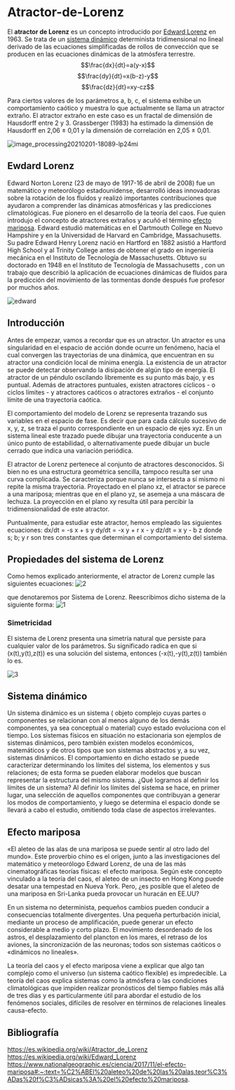 # Atractor-de-Lorenz

El **atractor de Lorenz** es un concepto introducido por [Edward Lorenz](#edward-lorenz) en 1963. Se trata de un [sistema dinámico](#sistema-dinámico) determinista tridimensional no lineal derivado de las ecuaciones simplificadas de rollos de convección que se producen en las ecuaciones dinámicas de la atmósfera terrestre.
$$\frac{dx}{dt}=a(y-x)$$
$$\frac{dy}{dt}=x(b-z)-y$$
$$\frac{dz}{dt}=xy-cz$$

Para ciertos valores de los parámetros a, b, c, el sistema exhibe un comportamiento caótico y muestra lo que actualmente se llama un atractor extraño. El atractor extraño en este caso es un fractal de dimensión de Hausdorff entre 2 y 3. Grassberger (1983) ha estimado la dimensión de Hausdorff en 2,06 ± 0,01 y la dimensión de correlación en 2,05 ± 0,01.

![image_processing20210201-18089-lp24mi](https://user-images.githubusercontent.com/91721888/204562420-6c3fc705-4bf1-4479-b4bc-4e963e7b78a3.gif)



## Ewdard Lorenz

Edward Norton Lorenz (23 de mayo de 1917-16 de abril de 2008) fue un matemático y meteorólogo estadounidense, desarrolló ideas innovadoras sobre la rotación de los fluidos y realizó importantes contribuciones que ayudaron a comprender las dinámicas atmosféricas y las predicciones climatológicas. Fue pionero en el desarrollo de la teoría del caos. Fue quien introdujo el concepto de atractores extraños y acuñó el término [efecto mariposa](#Efecto-mariposa).
Edward estudió matemáticas en el Dartmouth College en Nuevo Hampshire y en la Universidad de Harvard en Cambridge, Massachusetts.
Su padre Edward Henry Lorenz nació en Hartford en 1882 asistió a Hartford High School y al Trinity College antes de obtener el grado en ingeniería mecánica en el Instituto de Tecnología de Massachusetts.
Obtuvo su doctorado en 1948 en el Instituto de Tecnología de Massachusetts , con un trabajo que describió la aplicación de ecuaciones dinámicas de fluidos para la predicción del movimiento de las tormentas donde después fue profesor por muchos años.

![edward](https://user-images.githubusercontent.com/91721507/204312784-95a302d2-0e7e-4284-b9e3-2f8b92e6cc3b.JPEG)

## Introducción

Antes de empezar, vamos a recordar que es un atractor.
 Un atractor es una singularidad en el espacio de acción donde ocurre un fenómeno, hacia el cual convergen las trayectorias de una dinámica, que encuentran en su atractor una condición local de mínima energía. La existencia de un atractor se puede detectar observando la disipación de algún tipo de energía. El atractor de un péndulo oscilando libremente es su punto más bajo, y es puntual. Además de atractores puntuales, existen atractores cíclicos - o ciclos límites - y atractores caóticos o atractores extraños - el conjunto límite de una trayectoria caótica.

El comportamiento del modelo de Lorenz se representa trazando sus variables en el espacio de fase. Es decir que para cada cálculo sucesivo de x, y, z, se traza el punto correspondiente en un espacio de ejes xyz. En un sistema lineal este trazado puede dibujar una trayectoria conducente a un único punto de estabilidad, o alternativamente puede dibujar un bucle cerrado que indica una variación periódica.

El atractor de Lorenz pertenece al conjunto de atractores desconocidos. Si bien no es una estructura geométrica sencilla, tampoco resulta ser una curva complicada. Se caracteriza porque nunca se intersecta a sí mismo ni repite la misma trayectoria. Proyectado en el plano xz, el atractor se parece a una mariposa; mientras que en el plano yz, se asemeja a una máscara de lechuza. La proyección en el plano xy resulta útil para percibir la tridimensionalidad de este atractor. 

Puntualmente, para estudiar este atractor, hemos empleado las siguientes ecuaciones:
dx/dt = -s x + s y
dy/dt = -x y + r x - y
dz/dt = x y - b z
donde s; b; y r son tres constantes que determinan el comportamiento del sistema.

## Propiedades del sistema de Lorenz
Como hemos explicado anteriormente, el atractor de Lorenz cumple las siguientes ecuaciones:
![2](https://user-images.githubusercontent.com/91721507/204572075-0c17c587-5393-4329-b15b-c5abfebe287e.PNG)

que denotaremos por Sistema de Lorenz. Reescribimos dicho sistema de la siguiente forma:
![1](https://user-images.githubusercontent.com/91721507/204571714-7d950ac6-5f70-439a-b639-bc2b7a24ba9d.PNG)

### Simetricidad
El sistema de Lorenz presenta una simetría natural que persiste para cualquier valor de los parámetros. Su significado radica en que si (x(t),y(t),z(t)) es una solución del sistema, entonces (-x(t),-y(t),z(t)) también lo es.

![3](https://user-images.githubusercontent.com/91721507/204575310-74044378-606f-4cfa-aaba-ada08385a9c5.PNG)

## Sistema dinámico

Un sistema dinámico es un sistema ( objeto complejo cuyas partes o componentes se relacionan con al menos alguno de los demás componentes, ya sea conceptual o material) cuyo estado evoluciona con el tiempo. Los sistemas físicos en situación no estacionaria son ejemplos de sistemas dinámicos, pero también existen modelos económicos, matemáticos y de otros tipos que son sistemas abstractos y, a su vez, sistemas dinámicos. El comportamiento en dicho estado se puede caracterizar determinando los límites del sistema, los elementos y sus relaciones; de esta forma se pueden elaborar modelos que buscan representar la estructura del mismo sistema.
¿Qué logramos al definir los límites de un sistema?
Al definir los límites del sistema se hace, en primer lugar, una selección de aquellos componentes que contribuyan a generar los modos de comportamiento, y luego se determina el espacio donde se llevará a cabo el estudio, omitiendo toda clase de aspectos irrelevantes.

## Efecto mariposa

«El aleteo de las alas de una mariposa se puede sentir al otro lado del mundo». Este proverbio chino es el origen, junto a las investigaciones del matemático y meteorólogo Edward Lorenz, de una de las más cinematográficas teorías físicas: el efecto mariposa. Según este concepto vinculado a la teoría del caos, el aleteo de un insecto en Hong Kong puede desatar una tempestad en Nueva York. Pero, ¿es posible que el aleteo de una mariposa en Sri-Lanka pueda provocar un huracán en EE.UU?

En un sistema no determinista, pequeños cambios pueden conducir a consecuencias totalmente divergentes. Una pequeña perturbación inicial, mediante un proceso de amplificación, puede generar un efecto considerable a medio y corto plazo. El movimiento desordenado de los astros, el desplazamiento del plancton en los mares, el retraso de los aviones, la sincronización de las neuronas; todos son sistemas caóticos o «dinámicos no lineales».

La teoría del caos y el efecto mariposa viene a explicar que algo tan complejo como el universo (un sistema caótico flexible) es impredecible. La teoría del caos explica sistemas como la atmósfera o las condiciones climatológicas que impiden realizar pronósticos del tiempo fiables más allá de tres días y es particularmente útil para abordar el estudio de los fenómenos sociales, difíciles de resolver en términos de relaciones lineales causa-efecto.

## Bibliografía
https://es.wikipedia.org/wiki/Atractor_de_Lorenz
https://es.wikipedia.org/wiki/Edward_Lorenz
https://www.nationalgeographic.es/ciencia/2017/11/el-efecto-mariposa#:~:text=%C2%ABEl%20aleteo%20de%20las%20alas,teor%C3%ADas%20f%C3%ADsicas%3A%20el%20efecto%20mariposa.
